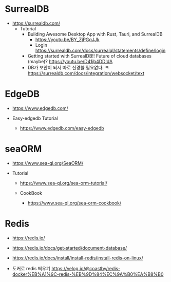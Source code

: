 # SurrealDB

- https://surrealdb.com/
  - Tutorial
    - Building Awesome Desktop App with Rust, Tauri, and SurrealDB
      - https://youtu.be/BY_ZjPGqJJk
      - Login https://surrealdb.com/docs/surrealql/statements/define/login
    - Getting started with SurrealDB!! Future of cloud databases (maybe)? https://youtu.be/D41jb4DDIdA
    - DB가 보안이 되서 따로 신경쓸 필요없다. ㅋ https://surrealdb.com/docs/integration/websocket/text



# EdgeDB

-  https://www.edgedb.com/

- Easy-edgedb Tutorial
  - https://www.edgedb.com/easy-edgedb


# seaORM

- https://www.sea-ql.org/SeaORM/

- Tutorial
  - https://www.sea-ql.org/sea-orm-tutorial/

  - CookBook

    - https://www.sea-ql.org/sea-orm-cookbook/
    

# Redis

- https://redis.io/

- https://redis.io/docs/get-started/document-database/

- https://redis.io/docs/install/install-redis/install-redis-on-linux/

- 도커로 redis 띄우기 https://velog.io/@coastby/redis-docker%EB%A1%9C-redis-%EB%9D%84%EC%9A%B0%EA%B8%B0